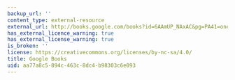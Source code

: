 ```yaml
---
backup_url: ''
content_type: external-resource
external_url: http://books.google.com/books?id=6AAmUP_NAxAC&pg=PA41=onepage
has_external_licence_warning: true
has_external_license_warning: true
is_broken: ''
license: https://creativecommons.org/licenses/by-nc-sa/4.0/
title: Google Books
uid: aa77a8c5-894c-463c-8dc4-b98303c6e093
---
```

